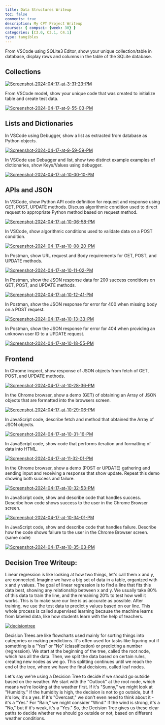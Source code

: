 ```yaml
---
title: Data Structures Writeup
toc: false
comments: true
description: My CPT Project Writeup
courses: { compsci: {week: 30} }
categories: [C3.0, C3.1, C4.1]
type: tangibles
---
```


From VSCode using SQLite3 Editor, show your unique collection/table in database, display rows and columns in the table of the SQLite database.

## Collections
<a href="https://ibb.co/b76p8KV"><img src="https://i.ibb.co/fQXmPxW/Screenshot-2024-04-17-at-3-31-23-PM.png" alt="Screenshot-2024-04-17-at-3-31-23-PM" border="0"></a>

From VSCode model, show your unique code that was created to initialize table and create test data.

<a href="https://ibb.co/yyRkTXP"><img src="https://i.ibb.co/1qnXVLQ/Screenshot-2024-04-17-at-9-55-03-PM.png" alt="Screenshot-2024-04-17-at-9-55-03-PM" border="0"></a>

## Lists and Dictionaries

In VSCode using Debugger, show a list as extracted from database as Python objects.

<a href="https://ibb.co/J2pJXQW"><img src="https://i.ibb.co/TR03zLD/Screenshot-2024-04-17-at-9-59-59-PM.png" alt="Screenshot-2024-04-17-at-9-59-59-PM" border="0"></a>

In VSCode use Debugger and list, show two distinct example examples of dictionaries, show Keys/Values using debugger.

<a href="https://ibb.co/HDy1Tbd"><img src="https://i.ibb.co/zhgjVBJ/Screenshot-2024-04-17-at-10-00-10-PM.png" alt="Screenshot-2024-04-17-at-10-00-10-PM" border="0"></a>

## APIs and JSON

In VSCode, show Python API code definition for request and response using GET, POST, UPDATE methods. Discuss algorithmic condition used to direct request to appropriate Python method based on request method.

<a href="https://ibb.co/vk2Fpfr"><img src="https://i.ibb.co/5Lq0mCz/Screenshot-2024-04-17-at-10-06-58-PM.png" alt="Screenshot-2024-04-17-at-10-06-58-PM" border="0"></a>

In VSCode, show algorithmic conditions used to validate data on a POST condition.

<a href="https://ibb.co/VgPFvsV"><img src="https://i.ibb.co/F5jQBF6/Screenshot-2024-04-17-at-10-08-20-PM.png" alt="Screenshot-2024-04-17-at-10-08-20-PM" border="0"></a>

In Postman, show URL request and Body requirements for GET, POST, and UPDATE methods.

<a href="https://ibb.co/x80d3Kj"><img src="https://i.ibb.co/TqSdrD8/Screenshot-2024-04-17-at-10-11-02-PM.png" alt="Screenshot-2024-04-17-at-10-11-02-PM" border="0"></a>

In Postman, show the JSON response data for 200 success conditions on GET, POST, and UPDATE methods.

<a href="https://ibb.co/16bwYqQ"><img src="https://i.ibb.co/wsYxZWg/Screenshot-2024-04-17-at-10-12-41-PM.png" alt="Screenshot-2024-04-17-at-10-12-41-PM" border="0"></a>

In Postman, show the JSON response for error for 400 when missing body on a POST request.

<a href="https://ibb.co/C1ZMp58"><img src="https://i.ibb.co/QbRC7FQ/Screenshot-2024-04-17-at-10-13-33-PM.png" alt="Screenshot-2024-04-17-at-10-13-33-PM" border="0"></a>

In Postman, show the JSON response for error for 404 when providing an unknown user ID to a UPDATE request.

<a href="https://ibb.co/1K7gSyH"><img src="https://i.ibb.co/TRYfCjz/Screenshot-2024-04-17-at-10-18-55-PM.png" alt="Screenshot-2024-04-17-at-10-18-55-PM" border="0"></a>

## Frontend

In Chrome inspect, show response of JSON objects from fetch of GET, POST, and UPDATE methods.

<a href="https://imgbb.com/"><img src="https://i.ibb.co/T8ffLnC/Screenshot-2024-04-17-at-10-28-36-PM.png" alt="Screenshot-2024-04-17-at-10-28-36-PM" border="0"></a>

In the Chrome browser, show a demo (GET) of obtaining an Array of JSON objects that are formatted into the browsers screen.

<a href="https://imgbb.com/"><img src="https://i.ibb.co/WBLyZmX/Screenshot-2024-04-17-at-10-29-06-PM.png" alt="Screenshot-2024-04-17-at-10-29-06-PM" border="0"></a>

In JavaScript code, describe fetch and method that obtained the Array of JSON objects.

<a href="https://ibb.co/ZxnH2XH"><img src="https://i.ibb.co/fHh8DF8/Screenshot-2024-04-17-at-10-31-16-PM.png" alt="Screenshot-2024-04-17-at-10-31-16-PM" border="0"></a>

In JavaScript code, show code that performs iteration and formatting of data into HTML.

<a href="https://ibb.co/9GS3nqF"><img src="https://i.ibb.co/JCgFnzf/Screenshot-2024-04-17-at-11-32-01-PM.png" alt="Screenshot-2024-04-17-at-11-32-01-PM" border="0"></a>

In the Chrome browser, show a demo (POST or UPDATE) gathering and sending input and receiving a response that show update. Repeat this demo showing both success and failure.

<a href="https://ibb.co/wzJ519z"><img src="https://i.ibb.co/mcvf7Lc/Screenshot-2024-04-17-at-10-32-53-PM.png" alt="Screenshot-2024-04-17-at-10-32-53-PM" border="0"></a>

In JavaScript code, show and describe code that handles success. Describe how code shows success to the user in the Chrome Browser screen.

<a href="https://ibb.co/S3PsmwW"><img src="https://i.ibb.co/cr1g8hM/Screenshot-2024-04-17-at-10-34-01-PM.png" alt="Screenshot-2024-04-17-at-10-34-01-PM" border="0"></a>

In JavaScript code, show and describe code that handles failure. Describe how the code shows failure to the user in the Chrome Browser screen. (same code)

<a href="https://ibb.co/M5QfTsr"><img src="https://i.ibb.co/Z17SsV5/Screenshot-2024-04-17-at-10-35-03-PM.png" alt="Screenshot-2024-04-17-at-10-35-03-PM" border="0"></a>

## Decision Tree Writeup:

Linear regression is like looking at how two things, let's call them x and y, are connected. Imagine we have a big set of data in a table, organized with x and y values. The goal of linear regression is to find a line that fits this data best, showing any relationship between x and y. We usually take 80% of this data to train the line, and the remaining 20% to test how well it works. This is to make sure our line is as accurate as possible. After training, we use the test data to predict y values based on our line. This whole process is called supervised learning because the machine learns from labeled data, like how students learn with the help of teachers.

<a href="https://ibb.co/dfxJcV9"><img src="https://i.ibb.co/p15rPMD/decisiontree.png" alt="decisiontree" border="0"></a>

Decision Trees are like flowcharts used mainly for sorting things into categories or making predictions. It's often used for tasks like figuring out if something is a "Yes" or "No" (classification) or predicting a number (regression). We start at the beginning of the tree, called the root node, which has all the data. Then, we split the data based on certain rules, creating new nodes as we go. This splitting continues until we reach the end of the tree, where we have the final decisions, called leaf nodes.

Let's say we're using a Decision Tree to decide if we should go outside based on the weather. We start with the "Outlook" at the root node, which means we're looking at the weather first. If it's "Sunny," we might look at "Humidity." If the humidity is high, the decision is not to go outside, but if it's low, it's a yes. If it's "Overcast," we don't even need to think about it - it's a "Yes." For "Rain," we might consider "Wind." If the wind is strong, it's a "No," but if it's weak, it's a "Yes." So, the Decision Tree gives us these clear paths to decide whether we should go outside or not, based on different weather conditions.